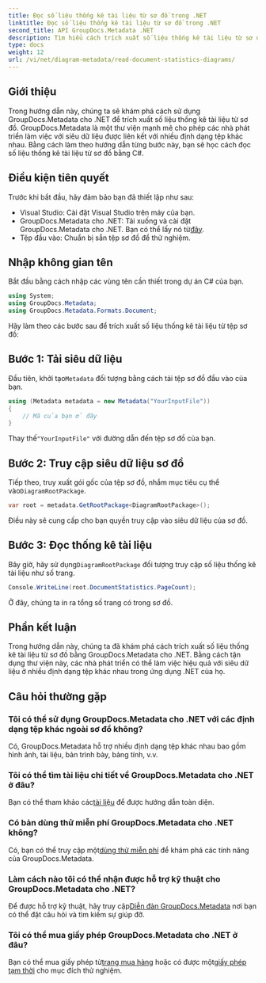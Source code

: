 ```yaml
---
title: Đọc số liệu thống kê tài liệu từ sơ đồ trong .NET
linktitle: Đọc số liệu thống kê tài liệu từ sơ đồ trong .NET
second_title: API GroupDocs.Metadata .NET
description: Tìm hiểu cách trích xuất số liệu thống kê tài liệu từ sơ đồ trong .NET bằng GroupDocs.Metadata, thư viện thao tác siêu dữ liệu mạnh mẽ.
type: docs
weight: 12
url: /vi/net/diagram-metadata/read-document-statistics-diagrams/
---
```

## Giới thiệu
Trong hướng dẫn này, chúng ta sẽ khám phá cách sử dụng GroupDocs.Metadata cho .NET để trích xuất số liệu thống kê tài liệu từ sơ đồ. GroupDocs.Metadata là một thư viện mạnh mẽ cho phép các nhà phát triển làm việc với siêu dữ liệu được liên kết với nhiều định dạng tệp khác nhau. Bằng cách làm theo hướng dẫn từng bước này, bạn sẽ học cách đọc số liệu thống kê tài liệu từ sơ đồ bằng C#.
## Điều kiện tiên quyết
Trước khi bắt đầu, hãy đảm bảo bạn đã thiết lập như sau:
- Visual Studio: Cài đặt Visual Studio trên máy của bạn.
-  GroupDocs.Metadata cho .NET: Tải xuống và cài đặt GroupDocs.Metadata cho .NET. Bạn có thể lấy nó từ[đây](https://releases.groupdocs.com/metadata/net/).
- Tệp đầu vào: Chuẩn bị sẵn tệp sơ đồ để thử nghiệm.

## Nhập không gian tên
Bắt đầu bằng cách nhập các vùng tên cần thiết trong dự án C# của bạn.
```csharp
using System;
using GroupDocs.Metadata;
using GroupDocs.Metadata.Formats.Document;
```

Hãy làm theo các bước sau để trích xuất số liệu thống kê tài liệu từ tệp sơ đồ:
## Bước 1: Tải siêu dữ liệu
 Đầu tiên, khởi tạo`Metadata` đối tượng bằng cách tải tệp sơ đồ đầu vào của bạn.
```csharp
using (Metadata metadata = new Metadata("YourInputFile"))
{
    // Mã của bạn ở đây
}
```
 Thay thế`"YourInputFile"` với đường dẫn đến tệp sơ đồ của bạn.
## Bước 2: Truy cập siêu dữ liệu sơ đồ
 Tiếp theo, truy xuất gói gốc của tệp sơ đồ, nhắm mục tiêu cụ thể vào`DiagramRootPackage`.
```csharp
var root = metadata.GetRootPackage<DiagramRootPackage>();
```
Điều này sẽ cung cấp cho bạn quyền truy cập vào siêu dữ liệu của sơ đồ.
## Bước 3: Đọc thống kê tài liệu
 Bây giờ, hãy sử dụng`DiagramRootPackage` đối tượng truy cập số liệu thống kê tài liệu như số trang.
```csharp
Console.WriteLine(root.DocumentStatistics.PageCount);
```
Ở đây, chúng ta in ra tổng số trang có trong sơ đồ.

## Phần kết luận
Trong hướng dẫn này, chúng ta đã khám phá cách trích xuất số liệu thống kê tài liệu từ sơ đồ bằng GroupDocs.Metadata cho .NET. Bằng cách tận dụng thư viện này, các nhà phát triển có thể làm việc hiệu quả với siêu dữ liệu ở nhiều định dạng tệp khác nhau trong ứng dụng .NET của họ.

## Câu hỏi thường gặp
### Tôi có thể sử dụng GroupDocs.Metadata cho .NET với các định dạng tệp khác ngoài sơ đồ không?
Có, GroupDocs.Metadata hỗ trợ nhiều định dạng tệp khác nhau bao gồm hình ảnh, tài liệu, bản trình bày, bảng tính, v.v.
### Tôi có thể tìm tài liệu chi tiết về GroupDocs.Metadata cho .NET ở đâu?
 Bạn có thể tham khảo các[tài liệu](https://reference.groupdocs.com/metadata/net/) để được hướng dẫn toàn diện.
### Có bản dùng thử miễn phí GroupDocs.Metadata cho .NET không?
 Có, bạn có thể truy cập một[dùng thử miễn phí](https://releases.groupdocs.com/) để khám phá các tính năng của GroupDocs.Metadata.
### Làm cách nào tôi có thể nhận được hỗ trợ kỹ thuật cho GroupDocs.Metadata cho .NET?
 Để được hỗ trợ kỹ thuật, hãy truy cập[Diễn đàn GroupDocs.Metadata](https://forum.groupdocs.com/c/metadata/14) nơi bạn có thể đặt câu hỏi và tìm kiếm sự giúp đỡ.
### Tôi có thể mua giấy phép GroupDocs.Metadata cho .NET ở đâu?
 Bạn có thể mua giấy phép từ[trang mua hàng](https://purchase.groupdocs.com/buy) hoặc có được một[giấy phép tạm thời](https://purchase.groupdocs.com/temporary-license/) cho mục đích thử nghiệm.